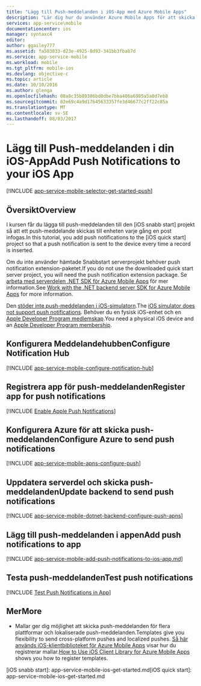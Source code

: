 ```yaml
---
title: "Lägg till Push-meddelanden i iOS-App med Azure Mobile Apps"
description: "Lär dig hur du använder Azure Mobile Apps för att skicka push-meddelanden till iOS-app."
services: app-service\mobile
documentationcenter: ios
manager: syntaxc4
editor: 
author: ggailey777
ms.assetid: fa503833-d23e-4925-8d93-341bb3fbab7d
ms.service: app-service-mobile
ms.workload: mobile
ms.tgt_pltfrm: mobile-ios
ms.devlang: objective-c
ms.topic: article
ms.date: 10/10/2016
ms.author: glenga
ms.openlocfilehash: 08a8c35b89386bd0dbe7bba406a6985a5a0d7eb8
ms.sourcegitcommit: 02e69c4a9d17645633357fe3d46677c2ff22c85a
ms.translationtype: MT
ms.contentlocale: sv-SE
ms.lasthandoff: 08/03/2017
---
```

# <a name="add-push-notifications-to-your-ios-app"></a><span data-ttu-id="e4795-103">Lägg till Push-meddelanden i din iOS-App</span><span class="sxs-lookup"><span data-stu-id="e4795-103">Add Push Notifications to your iOS App</span></span>
[!INCLUDE [app-service-mobile-selector-get-started-push](../../includes/app-service-mobile-selector-get-started-push.md)]

## <a name="overview"></a><span data-ttu-id="e4795-104">Översikt</span><span class="sxs-lookup"><span data-stu-id="e4795-104">Overview</span></span>
<span data-ttu-id="e4795-105">I kursen får du lägga till push-meddelanden till den [iOS snabb start] projekt så att ett push-meddelande skickas till enheten varje gång en post infogas.</span><span class="sxs-lookup"><span data-stu-id="e4795-105">In this tutorial, you add push notifications to the [iOS quick start] project so that a push notification is sent to the device every time a record is inserted.</span></span>

<span data-ttu-id="e4795-106">Om du inte använder hämtade Snabbstart serverprojekt behöver push notification extension-paketet.</span><span class="sxs-lookup"><span data-stu-id="e4795-106">If you do not use the downloaded quick start server project, you will need the push notification extension package.</span></span> <span data-ttu-id="e4795-107">Se [arbeta med serverdelen .NET SDK för Azure Mobile Apps](app-service-mobile-dotnet-backend-how-to-use-server-sdk.md) för mer information.</span><span class="sxs-lookup"><span data-stu-id="e4795-107">See [Work with the .NET backend server SDK for Azure Mobile Apps](app-service-mobile-dotnet-backend-how-to-use-server-sdk.md) for more information.</span></span>

<span data-ttu-id="e4795-108">Den [stöder inte push-meddelanden i iOS-simulatorn](https://developer.apple.com/library/ios/documentation/IDEs/Conceptual/iOS_Simulator_Guide/TestingontheiOSSimulator.html).</span><span class="sxs-lookup"><span data-stu-id="e4795-108">The [iOS simulator does not support push notifications](https://developer.apple.com/library/ios/documentation/IDEs/Conceptual/iOS_Simulator_Guide/TestingontheiOSSimulator.html).</span></span> <span data-ttu-id="e4795-109">Behöver du en fysisk iOS-enhet och en [Apple Developer Program medlemskap](https://developer.apple.com/programs/ios/).</span><span class="sxs-lookup"><span data-stu-id="e4795-109">You need a physical iOS device and an [Apple Developer Program membership](https://developer.apple.com/programs/ios/).</span></span>

## <span data-ttu-id="e4795-110"><a name="configure-hub"></a>Konfigurera Meddelandehubben</span><span class="sxs-lookup"><span data-stu-id="e4795-110"><a name="configure-hub"></a>Configure Notification Hub</span></span>
[!INCLUDE [app-service-mobile-configure-notification-hub](../../includes/app-service-mobile-configure-notification-hub.md)]

## <span data-ttu-id="e4795-111"><a id="register"></a>Registrera app för push-meddelanden</span><span class="sxs-lookup"><span data-stu-id="e4795-111"><a id="register"></a>Register app for push notifications</span></span>
[!INCLUDE [Enable Apple Push Notifications](../../includes/enable-apple-push-notifications.md)]

## <a name="configure-azure-to-send-push-notifications"></a><span data-ttu-id="e4795-112">Konfigurera Azure för att skicka push-meddelanden</span><span class="sxs-lookup"><span data-stu-id="e4795-112">Configure Azure to send push notifications</span></span>
[!INCLUDE [app-service-mobile-apns-configure-push](../../includes/app-service-mobile-apns-configure-push.md)]

## <span data-ttu-id="e4795-113"><a id="update-server"></a>Uppdatera serverdel och skicka push-meddelanden</span><span class="sxs-lookup"><span data-stu-id="e4795-113"><a id="update-server"></a>Update backend to send push notifications</span></span>
[!INCLUDE [app-service-mobile-dotnet-backend-configure-push-apns](../../includes/app-service-mobile-dotnet-backend-configure-push-apns.md)]

## <span data-ttu-id="e4795-114"><a id="add-push"></a>Lägg till push-meddelanden i appen</span><span class="sxs-lookup"><span data-stu-id="e4795-114"><a id="add-push"></a>Add push notifications to app</span></span>
[!INCLUDE [app-service-mobile-add-push-notifications-to-ios-app.md](../../includes/app-service-mobile-add-push-notifications-to-ios-app.md)]

## <span data-ttu-id="e4795-115"><a id="test"></a>Testa push-meddelanden</span><span class="sxs-lookup"><span data-stu-id="e4795-115"><a id="test"></a>Test push notifications</span></span>
[!INCLUDE [Test Push Notifications in App](../../includes/test-push-notifications-in-app.md)]

## <span data-ttu-id="e4795-116"><a id="more"></a>Mer</span><span class="sxs-lookup"><span data-stu-id="e4795-116"><a id="more"></a>More</span></span>
* <span data-ttu-id="e4795-117">Mallar ger dig möjlighet att skicka push-meddelanden för flera plattformar och lokaliserade push-meddelanden.</span><span class="sxs-lookup"><span data-stu-id="e4795-117">Templates give you flexibility to send cross-platform pushes and localized pushes.</span></span> <span data-ttu-id="e4795-118">[Så här används iOS-klientbiblioteket för Azure Mobile Apps](app-service-mobile-ios-how-to-use-client-library.md#templates) visar hur du registrerar mallar.</span><span class="sxs-lookup"><span data-stu-id="e4795-118">[How to Use iOS Client Library for Azure Mobile Apps](app-service-mobile-ios-how-to-use-client-library.md#templates) shows you how to register templates.</span></span>

<!-- Anchors.  -->

<!-- Images. -->

<!-- URLs. -->
<span data-ttu-id="e4795-119">[iOS snabb start]: app-service-mobile-ios-get-started.md</span><span class="sxs-lookup"><span data-stu-id="e4795-119">[iOS quick start]: app-service-mobile-ios-get-started.md</span></span>
